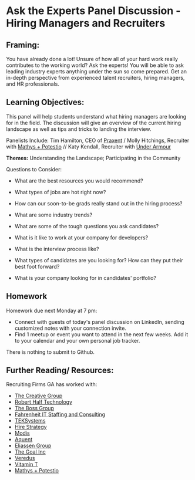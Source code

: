 # Ask the Experts Panel Discussion - Hiring Managers and Recruiters   

## Framing: 

You have already done a lot! Unsure of how all of your hard work really contributes to the working world? Ask the experts!  You will be able to ask leading industry experts anything under the sun so come prepared. Get an in-depth perspective from experienced talent recruiters, hiring managers, and HR professionals. 

## Learning Objectives: 
This panel will help students understand what hiring managers are looking for in the field. The discussion will give an overview of the current hiring landscape as well as tips and tricks to landing the interview. 

Panelists Include: Tim Hamilton, CEO of [Praxent](www.praxent.com) / Molly Hitchings, Recruiter with [Mathys + Potestio](http://mathys-potestio.com/) // Katy Kendall, Recruiter with [Under Armour](http://advertising.underarmour.com/)

**Themes:** Understanding the Landscape; Participating in the Community

Questions to Consider:  

* What are the best resources you would recommend?

* What types of jobs are hot right now? 

* How can our soon-to-be grads really stand out in the hiring process?

* What are some industry trends?

* What are some of the tough questions you ask candidates?

* What is it like to work at your company for developers? 

* What is the interview process like?

* What types of candidates are you looking for? How can they put their best foot forward?

* What is your company looking for in candidates' portfolio?

## Homework 
Homework due next Monday at 7 pm:
- Connect with guests of today's panel discussion on LinkedIn, sending customized notes with your connection invite. 
- Find 1 meetup or event you want to attend in the next few weeks. Add it to your calendar and your own personal job tracker. 

There is nothing to submit to Github. 


## Further Reading/ Resources: 

Recruiting Firms GA has worked with:  

- [The Creative Group](https://www.roberthalf.com/creativegroup) 
- [Robert Half Technology](https://www.roberthalf.com/) 
- [The Boss Group](http://www.thebossgroup.com/) 
- [Fahrenheit IT Staffing and Consulting](http://www.fahrenheitit.com/) 
- [TEKSystems](https://www.teksystems.com/en) 
- [Hire Strategy ](http://www.hirestrategy.com/)
- [Modis](http://www.modis.com/) 
- [Aquent ](https://aquent.com/)
- [Eliassen Group](http://www.eliassen.com/)
- [The Goal Inc ](http://www.thegoalinc.com/)
- [Veredus](https://vereduscorp.com/)
- [Vitamin T](https://vitamintalent.com/) 
- [Mathys + Potestio](http://mathys-potestio.com/) 

